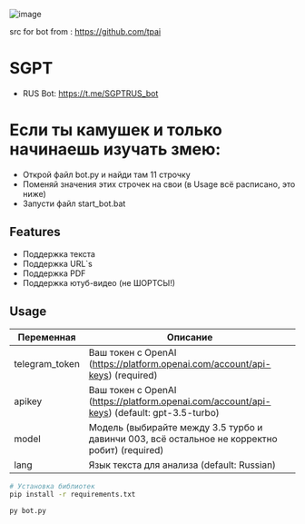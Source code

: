 ![image](https://github.com/WhiteHodok/GigaSum/assets/39564937/39bd4836-a18d-4878-b933-5a212b770492)

src for bot from : https://github.com/tpai

# SGPT


- RUS Bot: https://t.me/SGPTRUS_bot


# Если ты камушек и только начинаешь изучать змею:
- Открой файл bot.py и найди там 11 строчку
- Поменяй значения этих строчек на свои (в Usage всё расписано, это ниже)
- Запусти файл start_bot.bat


## Features

- Поддержка текста
- Поддержка URL`s
- Поддержка PDF
- Поддержка ютуб-видео (не ШОРТСЫ!)

## Usage

| Переменная           | Описание |
|----------------------|-------------|
| telegram_token       | Ваш токен с OpenAI (https://platform.openai.com/account/api-keys) (required) |
| apikey               |  Ваш токен с OpenAI (https://platform.openai.com/account/api-keys) (default: gpt-3.5-turbo) |
| model                | Модель (выбирайте между 3.5 турбо и давинчи 003, всё остальное не корректно робит) (required) |
| lang              | Язык текста для анализа (default: Russian) |


```sh
# Установка библиотек
pip install -r requirements.txt

py bot.py





